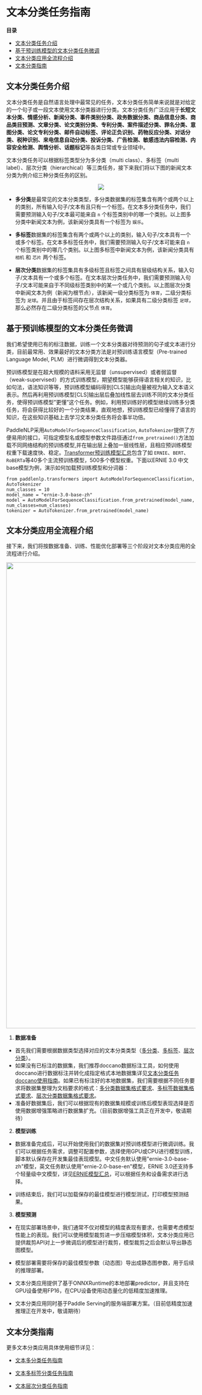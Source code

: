 # 文本分类任务指南

**目录**
   * [文本分类任务介绍](#文本分类任务介绍)
   * [基于预训练模型的文本分类任务微调](#基于预训练模型的文本分类任务微调)
   * [文本分类应用全流程介绍](#文本分类应用全流程介绍)
   * [文本分类指南](#文本分类指南)

## 文本分类任务介绍

文本分类任务是自然语言处理中最常见的任务，文本分类任务简单来说就是对给定的一个句子或一段文本使用文本分类器进行分类。文本分类任务广泛应用于**长短文本分类、情感分析、新闻分类、事件类别分类、政务数据分类、商品信息分类、商品类目预测、文章分类、论文类别分类、专利分类、案件描述分类、罪名分类、意图分类、论文专利分类、邮件自动标签、评论正负识别、药物反应分类、对话分类、税种识别、来电信息自动分类、投诉分类、广告检测、敏感违法内容检测、内容安全检测、舆情分析、话题标记**等各类日常或专业领域中。

文本分类任务可以根据标签类型分为多分类（multi class）、多标签（multi label）、层次分类（hierarchical）等三类任务，接下来我们将以下图的新闻文本分类为例介绍三种分类任务的区别。

<div align="center">
    <img src=https://user-images.githubusercontent.com/63761690/177503276-2095a4f3-0e86-4a72-85a7-c72165bf94e1.jpg />
</div>

- **多分类**是最常见的文本分类类型，多分类数据集的标签集含有两个或两个以上的类别，所有输入句子/文本有且只有一个标签。在文本多分类任务中，我们需要预测输入句子/文本最可能来自 `n` 个标签类别中的哪一个类别。以上图多分类中新闻文本为例，该新闻分类具有一个标签为 `娱乐`。

- **多标签**数据集的标签集含有两个或两个以上的类别，输入句子/文本具有一个或多个标签。在文本多标签任务中，我们需要预测输入句子/文本可能来自 `n` 个标签类别中的哪几个类别。以上图多标签中新闻文本为例，该新闻分类具有 `相机` 和 `芯片` 两个标签。

- **层次分类**数据集的标签集具有多级标签且标签之间具有层级结构关系，输入句子/文本具有一个或多个标签。在文本层次分类任务中，我们需要预测输入句子/文本可能来自于不同级标签类别中的某一个或几个类别。以上图层次分类中新闻文本为例（新闻为根节点），该新闻一级分类标签为 `体育`，二级分类标签为 `足球`。并且由于标签间存在层次结构关系，如果具有二级分类标签 `足球`，那么必然存在二级分类标签的父节点 `体育`。

## 基于预训练模型的文本分类任务微调
我们希望使用已有的标注数据，训练一个文本分类器对待预测的句子或文本进行分类，目前最常用、效果最好的文本分类方法是对预训练语言模型（Pre-trained Language Model, PLM）进行微调得到文本分类器。

预训练模型是在超大规模的语料采用无监督（unsupervised）或者弱监督（weak-supervised）的方式训练模型，期望模型能够获得语言相关的知识，比如句法，语法知识等等，预训练模型编码得到[CLS]输出向量被视为输入文本语义表示。然后再利用预训练模型[CLS]输出层后叠加线性层去训练不同的文本分类任务，使得预训练模型”更懂”这个任务。例如，利用预训练好的模型继续训练多分类任务，将会获得比较好的一个分类结果，直观地想，预训练模型已经懂得了语言的知识，在这些知识基础上去学习文本分类任务将会事半功倍。

PaddleNLP采用`AutoModelForSequenceClassification`, `AutoTokenizer`提供了方便易用的接口，可指定模型名或模型参数文件路径通过`from_pretrained()`方法加载不同网络结构的预训练模型,并在输出层上叠加一层线性层，且相应预训练模型权重下载速度快、稳定。[Transformer预训练模型汇总](https://paddlenlp.readthedocs.io/zh/latest/model_zoo/index.html#transformer)包含了如 `ERNIE`、`BERT`、`RoBERTa`等40多个主流预训练模型，500多个模型权重。下面以ERNIE 3.0 中文base模型为例，演示如何加载预训练模型和分词器：

```shell
from paddlenlp.transformers import AutoModelForSequenceClassification, AutoTokenizer
num_classes = 10
model_name = "ernie-3.0-base-zh"
model = AutoModelForSequenceClassification.from_pretrained(model_name, num_classes=num_classes)
tokenizer = AutoTokenizer.from_pretrained(model_name)
```


## 文本分类应用全流程介绍

接下来，我们将按数据准备、训练、性能优化部署等三个阶段对文本分类应用的全流程进行介绍。

<div align="center">
    <img width="1238" alt="image" src="https://user-images.githubusercontent.com/16698950/178186513-565e29ec-95d4-4368-8382-cab59b27d94c.png">
</div>

1. **数据准备**

- 首先我们需要根据数据类型选择对应的文本分类类型（[多分类](https://github.com/PaddlePaddle/PaddleNLP/tree/develop/applications/text_classification/multi_class)、[多标签](https://github.com/PaddlePaddle/PaddleNLP/tree/develop/applications/text_classification/multi_label)、[层次分类](https://github.com/PaddlePaddle/PaddleNLP/tree/develop/applications/text_classification/hierarchical)）。
- 如果没有已标注的数据集，我们推荐doccano数据标注工具，如何使用doccano进行数据标注并转化成指定格式本地数据集详见[文本分类任务doccano使用指南](https://github.com/PaddlePaddle/PaddleNLP/blob/develop/applications/text_classification/doccano.md)。如果已有标注好的本地数据集，我们需要根据不同任务要求将数据集整理为文档要求的格式：[多分类数据集格式要求](https://github.com/PaddlePaddle/PaddleNLP/tree/develop/applications/text_classification/multi_class#%E4%BB%8E%E6%9C%AC%E5%9C%B0%E6%96%87%E4%BB%B6%E5%88%9B%E5%BB%BA%E6%95%B0%E6%8D%AE%E9%9B%86)、[多标签数据集格式要求](https://github.com/PaddlePaddle/PaddleNLP/tree/develop/applications/text_classification/multi_label#%E4%BB%8E%E6%9C%AC%E5%9C%B0%E6%96%87%E4%BB%B6%E5%88%9B%E5%BB%BA%E6%95%B0%E6%8D%AE%E9%9B%86)、[层次分类数据集格式要求](https://github.com/PaddlePaddle/PaddleNLP/tree/develop/applications/text_classification/hierarchical#%E4%BB%A5%E5%86%85%E7%BD%AE%E6%95%B0%E6%8D%AE%E9%9B%86%E6%A0%BC%E5%BC%8F%E8%AF%BB%E5%8F%96%E6%9C%AC%E5%9C%B0%E6%95%B0%E6%8D%AE%E9%9B%86)。
- 准备好数据集后，我们可以根据现有的数据集规模或训练后模型表现选择是否使用数据增强策略进行数据集扩充。（目前数据增强工具正在开发中，敬请期待）

2. **模型训练**

- 数据准备完成后，可以开始使用我们的数据集对预训练模型进行微调训练。我们可以根据任务需求，调整可配置参数，选择使用GPU或CPU进行模型训练，脚本默认保存在开发集最佳表现模型。中文任务默认使用"ernie-3.0-base-zh"模型，英文任务默认使用"ernie-2.0-base-en"模型，ERNIE 3.0还支持多个轻量级中文模型，详见[ERNIE模型汇总](https://paddlenlp.readthedocs.io/zh/latest/model_zoo/transformers/ERNIE/contents.html)，可以根据任务和设备需求进行选择。

- 训练结束后，我们可以加载保存的最佳模型进行模型测试，打印模型预测结果。

3. **模型预测**

- 在现实部署场景中，我们通常不仅对模型的精度表现有要求，也需要考虑模型性能上的表现。我们可以使用模型裁剪进一步压缩模型体积，文本分类应用已提供裁剪API对上一步微调后的模型进行裁剪，模型裁剪之后会默认导出静态图模型。

- 模型部署需要将保存的最佳模型参数（动态图）导出成静态图参数，用于后续的推理部署。

- 文本分类应用提供了基于ONNXRuntime的本地部署predictor，并且支持在GPU设备使用FP16，在CPU设备使用动态量化的低精度加速推理。

- 文本分类应用同时基于Paddle Serving的服务端部署方案。（目前低精度加速推理正在开发中，敬请期待）

## 文本分类指南

更多文本分类应用具体使用细节详见：

- [文本多分类任务指南](https://github.com/PaddlePaddle/PaddleNLP/tree/develop/applications/text_classification/multi_class#%E6%96%87%E6%9C%AC%E5%A4%9A%E5%88%86%E7%B1%BB%E4%BB%BB%E5%8A%A1%E6%8C%87%E5%8D%97)

- [文本多标签分类任务指南](https://github.com/PaddlePaddle/PaddleNLP/tree/develop/applications/text_classification/multi_label#%E5%A4%9A%E6%A0%87%E7%AD%BE%E5%88%86%E7%B1%BB%E4%BB%BB%E5%8A%A1)

- [文本层次分类任务指南](https://github.com/PaddlePaddle/PaddleNLP/tree/develop/applications/text_classification/hierarchical#%E5%A4%9A%E6%A0%87%E7%AD%BE%E5%B1%82%E6%AC%A1%E5%88%86%E7%B1%BB%E4%BB%BB%E5%8A%A1)

